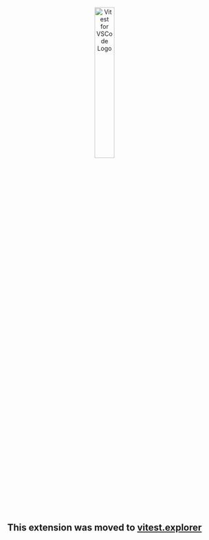 <p align="center">
  <br />
  <a title="Learn more about Vitest for VSCode" href="https://github.com/vitest-dev/vscode"><img src="https://github.com/vitest-dev/vscode/raw/HEAD/img/cover.png" alt="Vitest for VSCode Logo" width="30%" /></a>

</p>

<h2 align="center">
  <b>This extension was moved to <a href="https://marketplace.visualstudio.com/items?itemName=vitest.explorer">vitest.explorer</a></b>
</h2>
